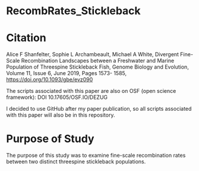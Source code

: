 # RecombRates_Stickleback

# Citation

Alice F Shanfelter, Sophie L Archambeault, Michael A White, Divergent Fine-Scale Recombination Landscapes between a Freshwater and Marine Population of Threespine Stickleback Fish, Genome Biology and Evolution, Volume 11, Issue 6, June 2019, Pages 1573- 1585, https://doi.org/10.1093/gbe/evz090

The scripts associated with this paper are also on OSF (open science framework): DOI 10.17605/OSF.IO/DEZUG

I decided to use GitHub after my paper publication, so all scripts associated with this paper will also be in this repository.

# Purpose of Study

The purpose of this study was to examine fine-scale recombination rates between two distinct threespine stickleback populations.


